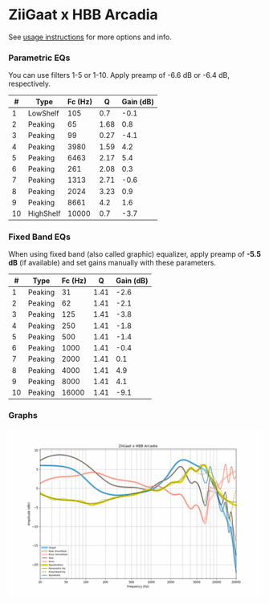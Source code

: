 # ZiiGaat x HBB Arcadia
See [usage instructions](https://github.com/jaakkopasanen/AutoEq#usage) for more options and info.

### Parametric EQs
You can use filters 1-5 or 1-10. Apply preamp of -6.6 dB or -6.4 dB, respectively.

|   # | Type      |   Fc (Hz) |    Q |   Gain (dB) |
|-----|-----------|-----------|------|-------------|
|   1 | LowShelf  |       105 | 0.7  |        -0.1 |
|   2 | Peaking   |        65 | 1.68 |         0.8 |
|   3 | Peaking   |        99 | 0.27 |        -4.1 |
|   4 | Peaking   |      3980 | 1.59 |         4.2 |
|   5 | Peaking   |      6463 | 2.17 |         5.4 |
|   6 | Peaking   |       261 | 2.08 |         0.3 |
|   7 | Peaking   |      1313 | 2.71 |        -0.6 |
|   8 | Peaking   |      2024 | 3.23 |         0.9 |
|   9 | Peaking   |      8661 | 4.2  |         1.6 |
|  10 | HighShelf |     10000 | 0.7  |        -3.7 |

### Fixed Band EQs
When using fixed band (also called graphic) equalizer, apply preamp of **-5.5 dB** (if available) and set gains manually with these parameters.

|   # | Type    |   Fc (Hz) |    Q |   Gain (dB) |
|-----|---------|-----------|------|-------------|
|   1 | Peaking |        31 | 1.41 |        -2.6 |
|   2 | Peaking |        62 | 1.41 |        -2.1 |
|   3 | Peaking |       125 | 1.41 |        -3.8 |
|   4 | Peaking |       250 | 1.41 |        -1.8 |
|   5 | Peaking |       500 | 1.41 |        -1.4 |
|   6 | Peaking |      1000 | 1.41 |        -0.4 |
|   7 | Peaking |      2000 | 1.41 |         0.1 |
|   8 | Peaking |      4000 | 1.41 |         4.9 |
|   9 | Peaking |      8000 | 1.41 |         4.1 |
|  10 | Peaking |     16000 | 1.41 |        -9.1 |

### Graphs
![](./ZiiGaat%20x%20HBB%20Arcadia.png)
